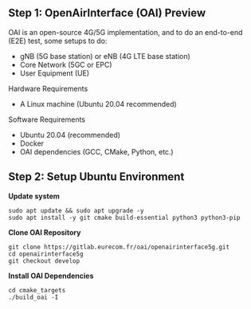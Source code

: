 ## Step 1: OpenAirInterface (OAI) Preview
OAI is an open-source 4G/5G implementation, and to do an end-to-end (E2E) test, some setups to do:
- gNB (5G base station) or eNB (4G LTE base station)
- Core Network (5GC or EPC)
- User Equipment (UE)

Hardware Requirements
- A Linux machine (Ubuntu 20.04 recommended)

Software Requirements
- Ubuntu 20.04 (recommended)
- Docker
- OAI dependencies (GCC, CMake, Python, etc.)

## Step 2: Setup Ubuntu Environment
**Update system** 
```
sudo apt update && sudo apt upgrade -y
sudo apt install -y git cmake build-essential python3 python3-pip
```

**Clone OAI Repository**
```
git clone https://gitlab.eurecom.fr/oai/openairinterface5g.git
cd openairinterface5g
git checkout develop
```

**Install OAI Dependencies**
```
cd cmake_targets
./build_oai -I
```
